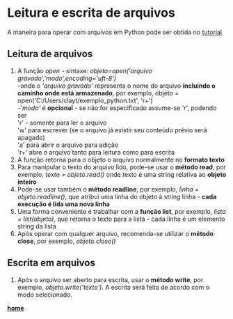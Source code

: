 # Leitura e escrita de arquivos
A maneira para operar com arquivos em Python pode ser obtida no [tutorial](https://docs.python.org/pt-br/3/tutorial/inputoutput.html#reading-and-writing-files)  

## Leitura de arquivos

1. A função *open* - sintaxe: *objeto=open('arquivo gravado','modo',encoding='uft-8')*  
  -onde o *'arquivo gravado'* representa o nome do arquivo **incluindo o caminho onde está armazenado**, por exemplo, objeto = open('C:/Users/clayt/exemplo_python.txt', 'r+')  
  -*'modo'* é **opcional** - se não for especificado assume-se 'r', podendo ser     
  'r' - somente para ler o arquivo  
  'w' para escrever (se o arquivo já existir seu conteúdo prévio será apagado)  
  'a' para abrir o arquivo para adição  
  'r+' abre o arquivo tanto para leitura como para escrita  
2. A função retorna para o objeto o arquivo normalmente no **formato texto** 
3. Para manipular o texto do arquivo lido, pode-se usar o **método read**, por exemplo, *texto = objeto.read()*  onde texto é uma string relativa ao **objeto inteiro**
4. Pode-se usar também o **método readline**, por exemplo, *linha = objeto.readline()*, que atribui uma linha do objeto à string linha - **cada execução é lida uma nova linha**    
5. Uma forma conveniente é trabalhar com a **função list**, por exemplo, *lista = list(objeto)*, que retorna o texto para a lista - cada linha é um elemento string da lista  
6. Após operar com qualquer arquivo, recomenda-se utilizar o **método close**, por exemplo, *objeto.close()*

## Escrita em arquivos
1. Após o arquivo ser aberto para escrita, usar o **método write**, por exemplo, *objeto.write('texto')*. A escrita será feita de acordo com o modo selecionado. 
  
**[home](https://github.com/claytonjasilva/claytonjasilva.github.io/blob/main/progPython_aulas.md)**
